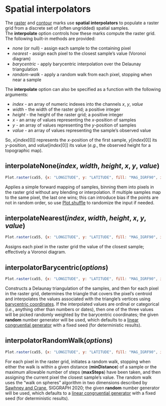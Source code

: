 # Spatial interpolators

The [raster](../marks/raster.md) and [contour](../marks/contour.md) marks use **spatial interpolators** to populate a raster grid from a discrete set of (often ungridded) spatial samples. The **interpolate** option controls how these marks compute the raster grid. The following built-in methods are provided:

* *none* (or null) - assign each sample to the containing pixel
* *nearest* - assign each pixel to the closest sample’s value (Voronoi diagram)
* *barycentric* - apply barycentric interpolation over the Delaunay triangulation
* *random-walk* - apply a random walk from each pixel, stopping when near a sample

The **interpolate** option can also be specified as a function with the following arguments:

* *index* - an array of numeric indexes into the channels *x*, *y*, *value*
* *width* - the width of the raster grid; a positive integer
* *height* - the height of the raster grid; a positive integer
* *x* - an array of values representing the *x*-position of samples
* *y* - an array of values representing the *y*-position of samples
* *value* - an array of values representing the sample’s observed value

So, *x*[*index*[0]] represents the *x*-position of the first sample, *y*[*index*[0]] its *y*-position, and *value*[*index*[0]] its value (*e.g.*, the observed height for a topographic map).

## interpolateNone(*index*, *width*, *height*, *x*, *y*, *value*)

```js
Plot.raster(ca55, {x: "LONGITUDE", y: "LATITUDE", fill: "MAG_IGRF90", interpolate: Plot.interpolateNone})
```

Applies a simple forward mapping of samples, binning them into pixels in the raster grid without any blending or interpolation. If multiple samples map to the same pixel, the last one wins; this can introduce bias if the points are not in random order, so use [Plot.shuffle](../transforms/sort.md#shuffle-options) to randomize the input if needed.

## interpolateNearest(*index*, *width*, *height*, *x*, *y*, *value*)

```js
Plot.raster(ca55, {x: "LONGITUDE", y: "LATITUDE", fill: "MAG_IGRF90", interpolate: Plot.interpolateNearest})
```

Assigns each pixel in the raster grid the value of the closest sample; effectively a Voronoi diagram.

## interpolatorBarycentric(*options*)

```js
Plot.raster(ca55, {x: "LONGITUDE", y: "LATITUDE", fill: "MAG_IGRF90", interpolate: Plot.interpolatorBarycentric()})
```

Constructs a Delaunay triangulation of the samples, and then for each pixel in the raster grid, determines the triangle that covers the pixel’s centroid and interpolates the values associated with the triangle’s vertices using [barycentric coordinates](https://en.wikipedia.org/wiki/Barycentric_coordinate_system). If the interpolated values are ordinal or categorical (_i.e._, anything other than numbers or dates), then one of the three values will be picked randomly weighted by the barycentric coordinates; the given **random** number generator will be used, which defaults to a [linear congruential generator](https://github.com/d3/d3-random/blob/main/README.md#randomLcg) with a fixed seed (for deterministic results).

## interpolatorRandomWalk(*options*)

```js
Plot.raster(ca55, {x: "LONGITUDE", y: "LATITUDE", fill: "MAG_IGRF90", interpolate: Plot.interpolatorRandomWalk()})
```

For each pixel in the raster grid, initiates a random walk, stopping when either the walk is within a given distance (**minDistance**) of a sample or the maximum allowable number of steps (**maxSteps**) have been taken, and then assigning the current pixel the closest sample’s value. The random walk uses the “walk on spheres” algorithm in two dimensions described by [Sawhney and Crane](https://www.cs.cmu.edu/~kmcrane/Projects/MonteCarloGeometryProcessing/index.html), SIGGRAPH 2020; the given **random** number generator will be used, which defaults to a [linear congruential generator](https://github.com/d3/d3-random/blob/main/README.md#randomLcg) with a fixed seed (for deterministic results).
